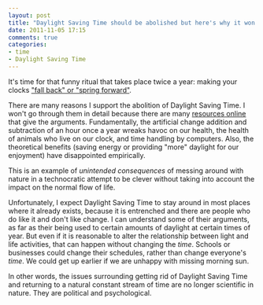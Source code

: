 ```yaml
---
layout: post
title: "Daylight Saving Time should be abolished but here's why it won't be"
date: 2011-11-05 17:15
comments: true
categories:
- time
- Daylight Saving Time
---
```

It's time for that funny ritual that takes place twice a year: making your clocks ["fall back" or "spring forward"](http://en.wikipedia.org/wiki/Daylight_saving_time).

There are many reasons I support the abolition of Daylight Saving Time. I won't go through them in detail because there are many [resources online](http://www.standardtime.com/) that give the arguments. Fundamentally, the artificial change addition and subtraction of an hour once a year wreaks havoc on our health, the health of animals who live on our clock, and time handling by computers. Also, the theoretical benefits (saving energy or providing "more" daylight for our enjoyment) have disappointed empirically.

This is an example of *unintended consequences* of messing around with nature in a technocratic attempt to be clever without taking into account the impact on the normal flow of life.

Unfortunately, I expect Daylight Saving Time to stay around in most places where it already exists, because it is entrenched and there are people who do like it and don't like change. I can understand some of their arguments, as far as their being used to certain amounts of daylight at certain times of year. But even if it is reasonable to alter the relationship between light and life activities, that can happen without changing the *time*. Schools or businesses could change their schedules, rather than change everyone's *time*. We could get up earlier if we are unhappy with missing morning sun.

In other words, the issues surrounding getting rid of Daylight Saving Time and returning to a natural constant stream of time are no longer scientific in nature. They are political and psychological.
